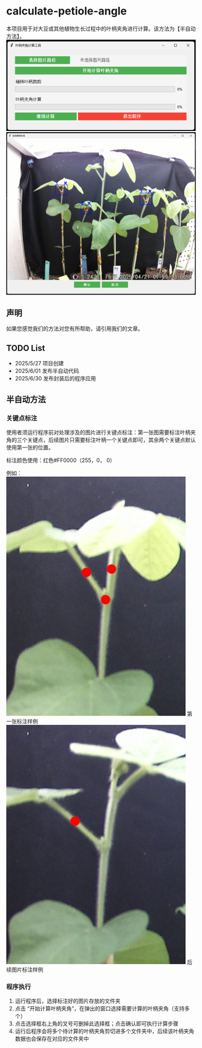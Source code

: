 # calculate-petiole-angle
本项目用于对大豆或其他植物生长过程中的叶柄夹角进行计算。该方法为【半自动方法】。
![程序执行窗口](/assets/1.png "程序执行窗口")
![叶柄夹角选择框窗口](/assets/2.png "叶柄夹角选择框窗口")
## 声明
如果您感觉我们的方法对您有所帮助，请引用我们的文章。

## TODO List
- 2025/5/27 项目创建
- 2025/6/01  发布半自动代码
- 2025/6/30 发布封装后的程序应用

## 半自动方法
### 关键点标注
使用者须运行程序前对处理涉及的图片进行关键点标注：第一张图需要标注叶柄夹角的三个关键点，后续图片只需要标注叶柄一个关键点即可，其余两个关键点默认使用第一张的位置。

标注颜色使用：红色#FF0000（255，0， 0）

例如：
![第一张标注样例](/assets/3.JPG "第一张标注样例")
第一张标注样例
![后续图片标注样例](/assets/4.JPG "后续图片标注样例")
后续图片标注样例

### 程序执行
1. 运行程序后，选择标注好的图片存放的文件夹
2. 点击 “开始计算叶柄夹角”，在弹出的窗口选择需要计算的叶柄夹角（支持多个）
3. 点击选择框右上角的叉号可删掉此选择框；点击确认即可执行计算步骤
4. 运行后程序会将多个待计算的叶柄夹角剪切进多个文件夹中，后续该叶柄夹角数据也会保存在对应的文件夹中
